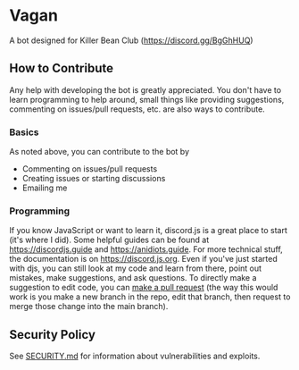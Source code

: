 # Vagan

A bot designed for Killer Bean Club (https://discord.gg/BgGhHUQ)

## How to Contribute

Any help with developing the bot is greatly appreciated. You don't have to learn programming to help around, small things like providing suggestions, commenting on issues/pull requests, etc. are also ways to contribute.

### Basics

As noted above, you can contribute to the bot by

- Commenting on issues/pull requests
- Creating issues or starting discussions
- Emailing me

### Programming

If you know JavaScript or want to learn it, discord.js is a great place to start (it's where I did). Some helpful guides can be found at https://discordjs.guide and https://anidiots.guide. For more technical stuff, the documentation is on https://discord.js.org.
Even if you've just started with djs, you can still look at my code and learn from there, point out mistakes, make suggestions, and ask questions. To directly make a suggestion to edit code, you can [make a pull request](https://github.com/JuhJuhButts/Vagan/pulls/new) (the way this would work is you make a new branch in the repo, edit that branch, then request to merge those change into the main branch). 

## Security Policy

See [SECURITY.md](https://github.com/JuhJuhButts/Vagan/blob/main/SECURITY.md) for information about vulnerabilities and exploits.
